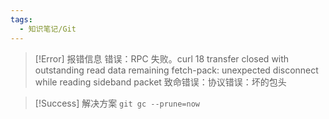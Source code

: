 ```yaml
---
tags:
  - 知识笔记/Git
---
```

>[!Error] 报错信息
>错误：RPC 失败。curl 18 transfer closed with outstanding read data remaining
fetch-pack: unexpected disconnect while reading sideband packet
致命错误：协议错误：坏的包头

>[!Success] 解决方案
>`git gc --prune=now`